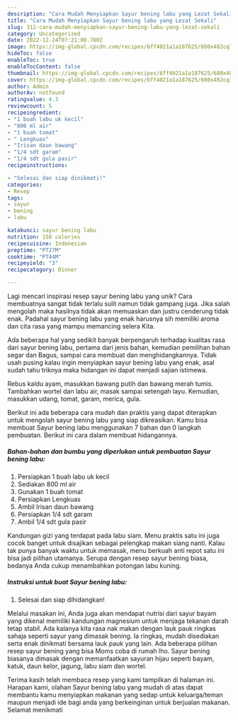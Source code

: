 ```yaml
---
description: "Cara Mudah Menyiapkan Sayur bening labu yang Lezat Sekali"
title: "Cara Mudah Menyiapkan Sayur bening labu yang Lezat Sekali"
slug: 312-cara-mudah-menyiapkan-sayur-bening-labu-yang-lezat-sekali
category: Uncategorized
date: 2022-12-24T07:21:00.780Z
image: https://img-global.cpcdn.com/recipes/6ff4021a1a187625/680x482cq70/sayur-bening-labu-foto-resep-utama.jpg
hideToc: false
enableToc: true
enableTocContent: false
thumbnail: https://img-global.cpcdn.com/recipes/6ff4021a1a187625/680x482cq70/sayur-bening-labu-foto-resep-utama.jpg
cover: https://img-global.cpcdn.com/recipes/6ff4021a1a187625/680x482cq70/sayur-bening-labu-foto-resep-utama.jpg
author: Admin
authorAv: notfound
ratingvalue: 4.3
reviewcount: 5
recipeingredient:
- "1 buah labu uk kecil"
- "800 ml air"
- "1 buah tomat"
- " Lengkuas"
- "Irisan daun bawang"
- "1/4 sdt garam"
- "1/4 sdt gula pasir"
recipeinstructions:

- "Selesai dan siap dinikmati!"
categories:
- Resep
tags:
- sayur
- bening
- labu

katakunci: sayur bening labu 
nutrition: 150 calories
recipecuisine: Indonesian
preptime: "PT27M"
cooktime: "PT44M"
recipeyield: "3"
recipecategory: Dinner

---
```





Lagi mencari inspirasi resep sayur bening labu yang unik? Cara membuatnya sangat tidak terlalu sulit namun tidak gampang juga. Jika salah mengolah maka hasilnya tidak akan memuaskan dan justru cenderung tidak enak. Padahal sayur bening labu yang enak harusnya sih memiliki aroma dan cita rasa yang mampu memancing selera Kita.





Ada beberapa hal yang sedikit banyak berpengaruh terhadap kualitas rasa dari sayur bening labu, pertama dari jenis bahan, kemudian pemilihan bahan segar dan Bagus, sampai cara membuat dan menghidangkannya. Tidak usah pusing kalau ingin menyiapkan sayur bening labu yang enak,      asal sudah tahu triknya maka hidangan ini dapat menjadi sajian istimewa.














Rebus kaldu ayam, masukkan bawang putih dan bawang merah tumis. Tambahkan wortel dan labu air, masak sampai setengah layu. Kemudian, masukkan udang, tomat, garam, merica, gula.






Berikut ini ada beberapa cara mudah dan praktis yang dapat diterapkan untuk mengolah sayur bening labu yang siap dikreasikan. Kamu bisa membuat Sayur bening labu menggunakan 7 bahan dan 0 langkah pembuatan. Berikut ini cara dalam membuat hidangannya.

<!--inarticleads1-->

##### Bahan-bahan dan bumbu yang diperlukan untuk pembuatan Sayur bening labu:

1. Persiapkan 1 buah labu uk kecil
1. Sediakan 800 ml air
1. Gunakan 1 buah tomat
1. Persiapkan  Lengkuas
1. Ambil Irisan daun bawang
1. Persiapkan 1/4 sdt garam
1. Ambil 1/4 sdt gula pasir


Kandungan gizi yang terdapat pada labu siam. Menu praktis satu ini juga cocok banget untuk disajikan sebagai pelengkap makan siang nanti. Kalau tak punya banyak waktu untuk memasak, menu berkuah anti repot satu ini bisa jadi pilihan utamanya. Serupa dengan resep sayur bening biasa, bedanya Anda cukup menambahkan potongan labu kuning. 

<!--inarticleads2-->

##### Instruksi untuk buat Sayur bening labu:


1. Selesai dan siap dihidangkan!

Melalui masakan ini, Anda juga akan mendapat nutrisi dari sayur bayam yang dikenal memiliki kandungan magnesium untuk menjaga tekanan darah tetap stabil. Ada kalanya kita rasa nak makan dengan lauk pauk ringkas sahaja seperti sayur yang dimasak bening. Ia ringkas, mudah disediakan serta enak dinikmati bersama lauk pauk yang lain. Ada beberapa pilihan resep sayur bening yang bisa Moms coba di rumah lho. Sayur bening biasanya dimasak dengan memanfaatkan sayuran hijau seperti bayam, katuk, daun kelor, jagung, labu siam dan wortel. 

Terima kasih telah membaca resep yang kami tampilkan di halaman ini. Harapan kami, olahan Sayur bening labu yang mudah di atas dapat membantu kamu menyiapkan makanan yang sedap untuk keluarga/teman maupun menjadi ide bagi anda yang berkeinginan untuk berjualan makanan. Selamat menikmati
